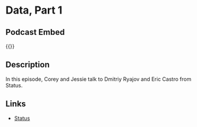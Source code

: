 # Data, Part 1


## Podcast Embed
{{<podcast-embed url="https://feeds.sounder.fm/6234/rss.xml">}} 

## Description
In this episode, Corey and Jessie talk to Dmitriy Ryajov and Eric Castro from Status.

## Links 
- [Status](https://status.im)

